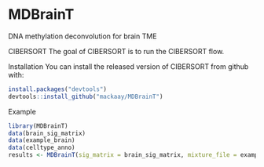 # MDBrainT
DNA methylation deconvolution for brain TME

CIBERSORT
The goal of CIBERSORT is to run the CIBERSORT flow.

Installation
You can install the released version of CIBERSORT from github with:

``` r
install.packages("devtools")
devtools::install_github("mackaay/MDBrainT")
```

Example
``` r
library(MDBrainT)
data(brain_sig_matrix)
data(example_brain)
data(celltype_anno)
results <- MDBrainT(sig_matrix = brain_sig_matrix, mixture_file = example_brain, cell_annotation = celltype_anno)
```
